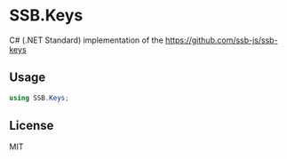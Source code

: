 # SSB.Keys

C# (.NET Standard) implementation of the https://github.com/ssb-js/ssb-keys

## Usage
```c#
using SSB.Keys;
```

## License

MIT
